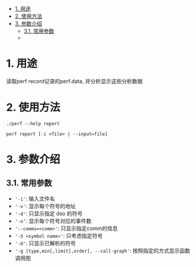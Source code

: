 
<!-- @import "[TOC]" {cmd="toc" depthFrom=1 depthTo=6 orderedList=false} -->

<!-- code_chunk_output -->

- [1. 用途](#1-用途)
- [2. 使用方法](#2-使用方法)
- [3. 参数介绍](#3-参数介绍)
  - [3.1. 常用参数](#31-常用参数)
  - [](#)

<!-- /code_chunk_output -->

# 1. 用途

读取perf record记录的perf.data, 并分析显示这些分析数据

# 2. 使用方法

```
./perf --help report
```

```
perf report [-i <file> | --input=file]
```

# 3. 参数介绍

## 3.1. 常用参数

* `'-i'`: 输入文件名
* `'-v'`: 显示每个符号的地址
* `'-d'`: 只显示指定 dso 的符号
* `'-n’`: 显示每个符号对应的事件数
* `'--comms=<comm>'`: 只显示指定comm的信息
* `'-S <symbol name>'`: 只考虑指定符号 
* `'-U'`: 只显示已解析的符号
* `'-g [type,min[,limit],order], --call-graph'`: 按照指定的方式显示函数调用图

## 